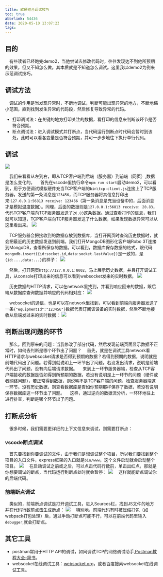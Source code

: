 ```yaml
---
title: 软硬结合调试技巧
toc: true
abbrlink: 54436
date: 2020-05-10 13:07:23
tags:
---
```


## 目的
&emsp;有些读者已经跑完demo2，当他尝试去修改代码时，往往发现达不到他所预期的效果，但又不知怎么做，其本质就是不知道怎么调试。这里我以demo2为例来示范调试技巧。

## 调试方法
&emsp;调试的作用是当发现异常时，不断地调试，判断可能出现异常的地方，不断地缩小范围，直到找到发生异常的代码段，然后修复导致异常的代码。

- 打印调试法：在关键的地方打印关注的数据，看打印的信息来判断该环节是否符合预期。
- 断点调试法：进入调试模式并打断点，当代码运行到断点时代码会暂时到该处，此时可以看各变量是否符合预期，并可一步步地往下执行单行代码。

## 调试
![](/blog_images/demo2.webp)

&emsp;我们来看看从左到右，即从TCP客户端到后端（服务器）到前端（网页）,数据是怎么变化的。
&emsp;首先在vscode里执行命令`npm run start`启动demo2，可以看到，用于方便调试模拟硬件充当TCP客户端的`bin\tcp-client.js`连接上了TCP服务器，发送的第一条消息是`123456`，而TCP服务器将其信息打印出来:`127.0.0.1:56813 receive: 123456`（第一条消息是充当设备ID的，后面消息才是模拟温度数据）。同理，后面的数据则是`127.0.0.1:56813 receive: 20.83`，代码TCP客户端向TCP服务器发送了`20.83`这条数据。通过查看打印的信息，我们就可以知道，TCP客户端向TCP服务器发送了什么数据，如果发现数据异常可以从这里看出来。
![](/blog_images/启动demo2.webp)

&emsp;TCP服务器会把接收到的数据存放到数据库，当打开网页时查询历史数据时，就会把最近的历史数据发送到前端。我们打开MongoDB图形化客户端Robo 3T连接到MongoDB，查看所保存的数据。可以看到，数据库保存数据的格式，跟代码`mongodb.insert({id:socket.id,data:socket.lastValue})`是一致的，是`{id:...,data:...}`的样子：
![](/blog_images/查看demo2在数据库里的数据.webp)


&emsp;然后，打开网页`http://127.0.0.1:8002`，马上展示历史数据，并且打开调试工具，从console打印出来的信息可以看到websocket发来的实时数据。
![](/blog_images/demo2打开网页.webp)

&emsp;历史数据的HTTP请求，可以在network里找到，并看到响应回来的数据，跟后端从数据库查询数据并响应的代码相对应：
![](/blog_images/demo2历史数据.webp)

&emsp;websocket的通信，也是可以在network里找到，可以看到前端向服务器发送了一条`{"equipmentId":"123456"}`数据代表订阅该设备的实时数据，然后不断地接收从后端发过来的实时数据：
![](/blog_images/demo2实时websocket数据.webp)

## 判断出现问题的环节
&emsp;那么，回到原来的问题：当我修改了部分代码，然后发现前端页面显示数据不正常时，如何去判断是哪个环节出了问题？
&emsp;首先，就是在调试工具network看HTTP请求与websocket请求是否得到预期的数据？若得到预期的数据，说明就是前端代码出了问题。若得到就说明上一环节出了问题。若没发出请求，说明是前端代码出了问题，没有向后端请求数据。
&emsp;来到上一环节服务器端，检查从TCP客户端接收的数据是否如得到所预期的数据，若没有说明是上一环节的问题（硬件或者网络问题），若正常得到数据，则说明不是TCP客户端的问题，检查服务器端这一环节。没有历史数据，则查看数据库是否如你预期那样保存了数据，若没有说明保存数据库这一环节出了问题。
&emsp;这样，通过逆向的数据流分析，一环环地往上进行排查，判断是哪个环节出了问题。

## 打断点分析
&emsp;很多时候，我们需要更详细的上下文信息来调试，则需要打断点：

### vscode断点调试
&emsp;首先要找到你要调试的文件，由于我们是想调试整个项目，所以我们要找到整个项目的入口文件，express框架的入口就是`bin/www`，这个文件启动就会启动整个项目。
![](/blog_images/express断点调试.webp)
&emsp;在启动调试之前或之后，可以点击代码行数前，单击出红点，那就是你想要调试的断点，当代码运行到断点处时就会暂停：
![](/blog_images/vscode断点调试.webp)
&emsp;这样就能断点调试你的后端代码。


### 前端断点调试
&emsp;类似的，前端断点调试是打开调试工具，进入Sources栏，找到JS文件的地方并在代码行数前点击生成断点：
![](/blog_images/前端断点调试.webp)
&emsp;特别地，前端代码有时被压缩打包（如webpack打包处理）后，通过手动打断点可能不行，可以在前端代码里输入`debugger`,就会打断点。

## 其它工具
- postman常用于HTTP API的调试，如同调试TCP的网络调试助手,[Postman教程大全-简书](https://www.jianshu.com/p/97ba64888894)。
- websocket在线调试工具：[websocket.org](https://www.websocket.org/echo.html)，或者百度搜索websocket在线调试工具。






